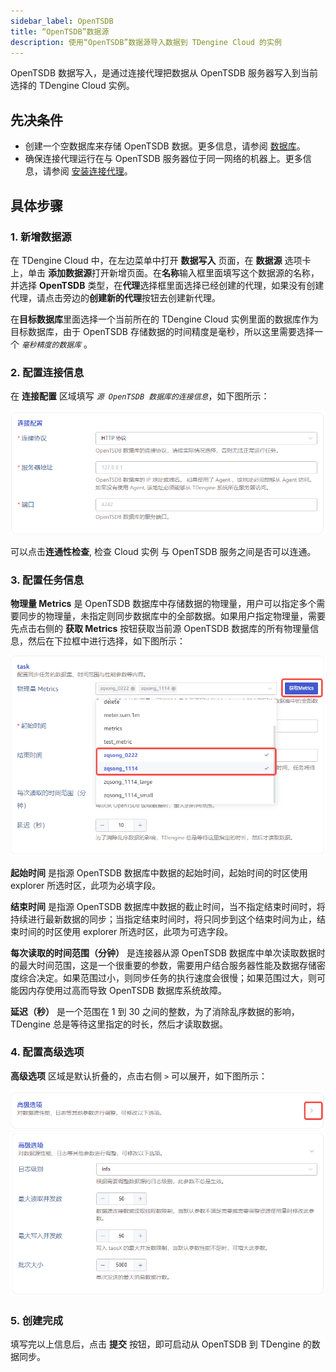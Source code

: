 ```yaml
---
sidebar_label: OpenTSDB
title: “OpenTSDB”数据源
description: 使用“OpenTSDB”数据源导入数据到 TDengine Cloud 的实例
---
```


OpenTSDB 数据写入，是通过连接代理把数据从 OpenTSDB 服务器写入到当前选择的 TDengine Cloud 实例。

## 先决条件

- 创建一个空数据库来存储 OpenTSDB 数据。更多信息，请参阅 [数据库](../../../programming/model/#create-database)。
- 确保连接代理运行在与 OpenTSDB 服务器位于同一网络的机器上。更多信息，请参阅 [安装连接代理](../install-agent/)。

## 具体步骤

### 1. 新增数据源

在 TDengine Cloud 中，在左边菜单中打开 **数据写入** 页面，在 **数据源** 选项卡上，单击 **添加数据源**打开新增页面。在**名称**输入框里面填写这个数据源的名称，并选择 **OpenTSDB** 类型，在**代理**选择框里面选择已经创建的代理，如果没有创建代理，请点击旁边的**创建新的代理**按钮去创建新代理。

在**目标数据库**里面选择一个当前所在的 TDengine Cloud 实例里面的数据库作为目标数据库，由于 OpenTSDB 存储数据的时间精度是毫秒，所以这里需要选择一个 _`毫秒精度的数据库`_ 。

### 2. 配置连接信息

在 **连接配置** 区域填写 _`源 OpenTSDB 数据库的连接信息`_，如下图所示：

![OpenTSDB-01zh-FillInTheConnectionInformation.png](./pic/OpenTSDB-03zh-FillInTheConnectionInformation.png '填写源OpenTSDB数据库的连接信息')

可以点击**连通性检查**, 检查 Cloud 实例 与 OpenTSDB 服务之间是否可以连通。

### 3. 配置任务信息

**物理量 Metrics** 是 OpenTSDB 数据库中存储数据的物理量，用户可以指定多个需要同步的物理量，未指定则同步数据库中的全部数据。如果用户指定物理量，需要先点击右侧的 **获取 Metrics** 按钮获取当前源 OpenTSDB 数据库的所有物理量信息，然后在下拉框中进行选择，如下图所示：

![OpenTSDB-02zh-GetAndSelectMetrics.png](./pic/OpenTSDB-06zh-GetAndSelectMetrics.png '获取并选择物理量')

**起始时间** 是指源 OpenTSDB 数据库中数据的起始时间，起始时间的时区使用 explorer 所选时区，此项为必填字段。

**结束时间** 是指源 OpenTSDB 数据库中数据的截止时间，当不指定结束时间时，将持续进行最新数据的同步；当指定结束时间时，将只同步到这个结束时间为止，结束时间的时区使用 explorer 所选时区，此项为可选字段。

**每次读取的时间范围（分钟）** 是连接器从源 OpenTSDB 数据库中单次读取数据时的最大时间范围，这是一个很重要的参数，需要用户结合服务器性能及数据存储密度综合决定。如果范围过小，则同步任务的执行速度会很慢；如果范围过大，则可能因内存使用过高而导致 OpenTSDB 数据库系统故障。

**延迟（秒）** 是一个范围在 1 到 30 之间的整数，为了消除乱序数据的影响，TDengine 总是等待这里指定的时长，然后才读取数据。

### 4. 配置高级选项

**高级选项** 区域是默认折叠的，点击右侧 `>` 可以展开，如下图所示：

![OpenTSDB-03zh-AdvancedOptionsExpandButton.png](./pic/OpenTSDB-07zh-AdvancedOptionsExpandButton.png '高级选项展开按钮')
![OpenTSDB-04zh-AdvancedOptionsExpand.png](./pic/OpenTSDB-08zh-AdvancedOptionsExpand.png '高级选项展开按钮')

### 5. 创建完成

填写完以上信息后，点击 **提交** 按钮，即可启动从 OpenTSDB 到 TDengine 的数据同步。
